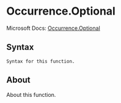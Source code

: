 # Occurrence.Optional

Microsoft Docs: [Occurrence.Optional](https://docs.microsoft.com/en-us/powerquery-m/occurrence-optional)

## Syntax

```
Syntax for this function.
```

## About

About this function.

